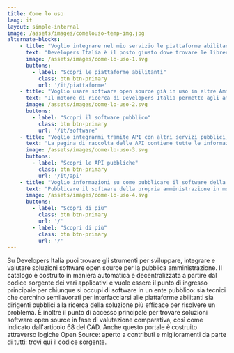 ```yaml
---
title: Come lo uso
lang: it
layout: simple-internal
image: /assets/images/comelouso-temp-img.jpg
alternate-blocks:
    - title: "Voglio integrare nel mio servizio le piattaforme abilitanti"
      text: "Developers Italia è il posto giusto dove trovare le librerie e gli SDK di cui hai bisogno per integrare le piattaforme abilitanti del Piano Triennale all'interno del tuo servizio. Naviga sulla pagina della piattaforma di tuo interesse e troverai un collegamento ai diversi repository: a seconda del progetto troverai API key, esempi di codice, plugin, librerie e semilavorati: tutto ciò di cui hai bisogno per essere pronto all’integrazione."
      image: /assets/images/come-lo-uso-1.svg
      buttons:
        - label: "Scopri le piattaforme abilitanti"
          class: btn btn-primary
          url: '/it/piattaforme'
    - title: "Voglio usare software open source già in uso in altre Amministrazioni"
      text: "Il motore di ricerca di Developers Italia permette agli amministratori pubblici di trovare tutto il software messo a riuso dalle altre pubbliche amministrazioni e il software open source creato da terze parti specificatamente per una pubblica amministrazione. Per trovare il software di proprio interesse è possibile effettuare una ricerca utilizzando il nome dell'applicativo, cercandolo per funzionalità o semplicemente navigando attraverso le parole chiave. È inoltre possibile trovare tutto il software messo a riuso da una particolare pubblica amministrazione visitando il suo portale. Per maggiori informazioni visita la sezione dedicata al Software."
      image: /assets/images/come-lo-uso-2.svg
      buttons:
        - label: "Scopri il software pubblico"
          class: btn btn-primary
          url: '/it/software'
    - title: "Voglio integrarmi tramite API con altri servizi pubblici, così da arricchire il mio servizio o crearne uno nuovo"
      text: "La pagina di raccolta delle API contiene tutte le informazioni necessarie ad integrare un servizio pubblico all'interno del proprio applicativo sia Esso ad uso privato o per un'altra amministrazione pubblica. È possibile scaricare descrizioni OpenAPI via Swagger,  oltre che provare il servizio direttamente via browser."
      image: /assets/images/come-lo-uso-3.svg
      buttons:
        - label: "Scopri le API pubbliche"
          class: btn btn-primary
          url: '/it/api'
    - title: "Voglio informazioni su come pubblicare il software della mia Amministrazione in modalità open source"
      text: "Pubblicare il software della propria amministrazione in modalità Open Source consente di adempiere all'articolo 69 del codice dell'amministrazione digitale. Le linee guida ufficiali includono degli allegati che dettagliano tecnicamente come effettuare il rilascio nel modo corretto. È necessario scegliere una licenza per il software, pubblicarlo su una piattaforma di code hosting collaborativa e metadatarlo secondo lo standard PublicCode.yml. Per semplificare la lettura abbiamo preparato un riassunto delle linee guida contenente gli adempimenti tecnici e un riassunto contenente gli adempimenti a carico delle amministrazioni."
      image: /assets/images/come-lo-uso-4.svg
      buttons:
        - label: "Scopri di più"
          class: btn btn-primary
          url: '/'
        - label: "Scopri di più"
          class: btn btn-primary
          url: '/'
---
```


Su Developers Italia puoi trovare gli strumenti per sviluppare, integrare e valutare soluzioni software open source per la pubblica amministrazione. Il catalogo è costruito in maniera automatica e decentralizzata a partire dal codice sorgente dei vari applicativi e vuole essere il punto di ingresso principale per chiunque si occupi di software in un ente pubblico: sia tecnici che cerchino semilavorati per interfacciarsi alle piattaforme abilitanti sia dirigenti pubblici alla ricerca della soluzione più efficace per risolvere un problema. È inoltre il punto di accesso principale per trovare soluzioni software open source in fase di valutazione comparativa, così come indicato dall'articolo 68 del CAD. Anche questo portale è costruito attraverso logiche Open Source: aperto a contributi e miglioramenti da parte di tutti: trovi qui il codice sorgente.

